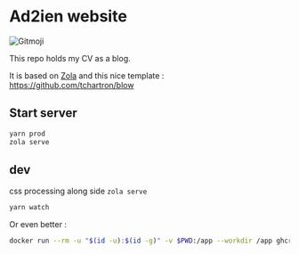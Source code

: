 # Ad2ien website

![Gitmoji](https://img.shields.io/badge/gitmoji-%20%F0%9F%98%9C%20%F0%9F%98%8D-FFDD67.svg?style=flat-square)

This repo holds my CV as a blog.

It is based on [Zola](https://github.com/getzola/zola) and this nice template : <https://github.com/tchartron/blow>

## Start server

```bash
yarn prod
zola serve
```

## dev

css processing along side `zola serve`

```bash
yarn watch
```

Or even better :

```bash
docker run --rm -u "$(id -u):$(id -g)" -v $PWD:/app --workdir /app ghcr.io/getzola/zola serve --interface 0.0.0.0 --port 8080 --base-url localhost
```
